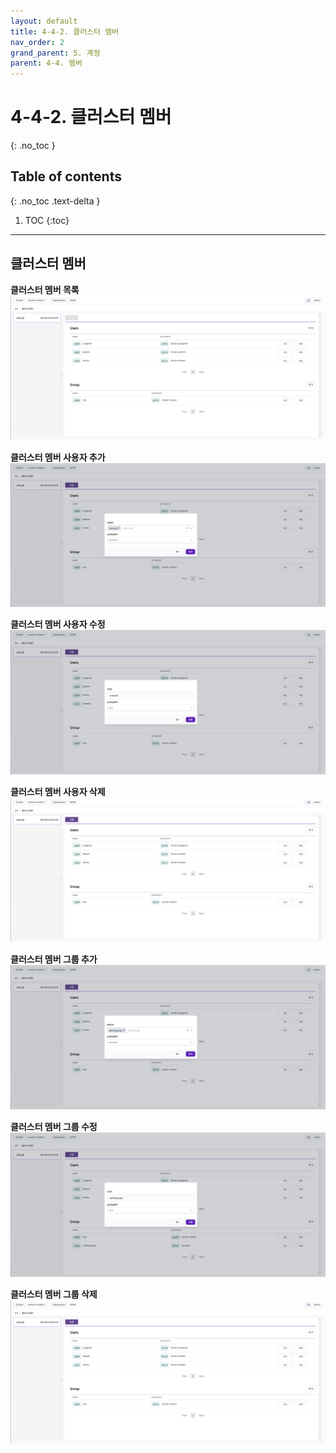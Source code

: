 ```yaml
---
layout: default
title: 4-4-2. 클러스터 멤버
nav_order: 2
grand_parent: 5. 계정
parent: 4-4. 멤버
---
```


# 4-4-2. 클러스터 멤버
{: .no_toc }

## Table of contents
{: .no_toc .text-delta }

1. TOC
{:toc}

---

## 클러스터 멤버

**클러스터 멤버 목록**
![5_cluster_member_list.png](/assets/images/auth/5_cluster_member_list.png)

**클러스터 멤버 사용자 추가**
![5_cluster_member_create.png](/assets/images/auth/5_cluster_member_create.png)

**클러스터 멤버 사용자 수정**
![5_cluster_member_update.png](/assets/images/auth/5_cluster_member_update.png)

**클러스터 멤버 사용자 삭제**
![5_cluster_member_delete.png](/assets/images/auth/5_cluster_member_delete.png)

**클러스터 멤버 그룹 추가**
![5_cluster_group_create.png](/assets/images/auth/5_cluster_group_create.png)

**클러스터 멤버 그룹 수정**
![5_cluster_group_update.png](/assets/images/auth/5_cluster_group_update.png)

**클러스터 멤버 그룹 삭제**
![5_cluster_group_delete.png](/assets/images/auth/5_cluster_group_delete.png)
